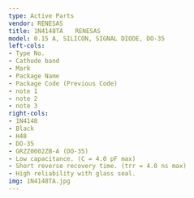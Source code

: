 ```yaml
---
type: Active Parts
vendor: RENESAS
title: 1N4148TA　　RENESAS
model: 0.15 A, SILICON, SIGNAL DIODE, DO-35
left-cols:
- Type No.
- Cathode band 
- Mark
- Package Name
- Package Code (Previous Code)
- note 1
- note 2
- note 3
right-cols:
- 1N4148
- Black
- H48
- DO-35
- GRZZ0002ZB-A (DO-35)
- Low capacitance. (C = 4.0 pF max)
- Short reverse recovery time. (trr = 4.0 ns max)
- High reliability with glass seal.
img: 1N4148TA.jpg
---
```


